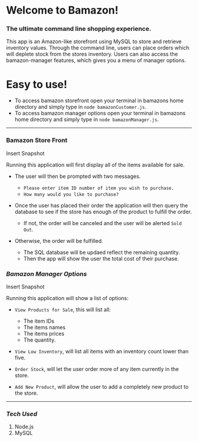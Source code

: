 # **Welcome to Bamazon!**

### **The ultimate command line shopping experience.**

This app is an Amazon-like storefront using MySQL to store and    retrieve inventory values. Through the command line, users can place orders which will deplete stock from the stores inventory. Users can also access the bamazon-manager features, which gives you a menu of manager options.

# **Easy to use!**
- To access bamazon storefront open your terminal in bamazons home directory and simply type in `node bamazonCustomer.js`. 
- To access bamazon manager options open your terminal in bamazons home directory and simply type in `node bamazonManager.js`. 

- - -

### **Bamazon Store Front**

Insert Snapshot

Running this application will first display all of the items available for sale. 

- The user will then be prompted with two messages.
    - `Please enter item ID number of item you wish to purchase.`
    - `How many would you like to purchase?`

- Once the user has placed their order the application will then query the database to see if the store has enough of the product to fulfill the order.
   - If not, the order will be canceled and the user will be alerted `Sold Out`.

- Otherwise, the order will be fulfilled.
   - The SQL database will be updaed reflect the remaining quantity.
   - Then the app will show the user the total cost of their purchase.
   
 ### ***Bamazon Manager Options***

Insert Snapshot

Running this application will show a list of options:

- `View Products for Sale`, this will list all:
   - The item IDs
   - The items names
   - The items prices
   - The quantity.

- `View Low Inventory`, will list all items with an inventory count lower than five.

- `Order Stock`, will let the user order more of any item currently in the store.

- `Add New Product`, will allow the user to add a completely new product to the store.

- - -

### ***Tech Used***

1. Node.js
2. MySQL